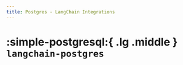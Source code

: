 ```yaml
---
title: Postgres - LangChain Integrations
---
```


# :simple-postgresql:{ .lg .middle } `langchain-postgres`
